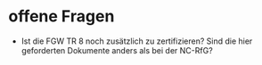 # offene Fragen

- Ist die FGW TR 8 noch zusätzlich zu zertifizieren? Sind die hier geforderten Dokumente anders als bei der NC-RfG?